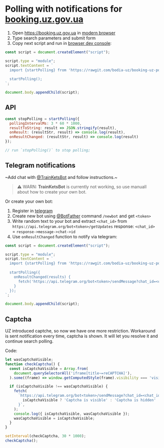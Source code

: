 # Polling with notifications for [booking.uz.gov.ua](https://booking.uz.gov.ua)

1.  Open https://booking.uz.gov.ua in [modern browser](https://caniuse.com/#feat=es6-module)
2.  Type search parameters and submit form
3.  Copy next script and run in [browser dev console](https://developers.google.com/web/tools/chrome-devtools/console/):

```js
const script = document.createElement("script");

script.type = "module";
script.textContent = `
  import {startPolling} from 'https://rawgit.com/bodia-uz/booking-uz-polling/master/index.js'
  
  startPolling();
`;

document.body.appendChild(script);
```

## API

```js
const stopPolling = startPolling({
  pollingIntervalMs: 3 * 60 * 1000,
  resultToString: result => JSON.stringify(result),
  onResult: (resultStr, result) => console.log(result),
  onResultChanged: (resultStr, result) => console.log(result)
});

// run `stopPolling()` to stop polling;
```

## Telegram notifications

~Add chat with [@TrainKetsBot](https://t.me/TrainKetsBot) and follow instructions.~
> ⚠️ WARN: **TrainKetsBot** is currently not working, so use manuall about how to create your own bot.

Or create your own bot:

1.  Register in [telegram](https://web.telegram.org/#/login)
2.  Create new bot using [@BotFather](https://t.me/BotFather) command `/newbot` and get `<token>`
3.  Write random text to your bot and extract `<chat_id>` from `https://api.telegram.org/bot<token>/getUpdates` response:
    `<chat_id>` = `response->message->chat->id`
4.  Use `onResultChanged` function to notify via telegram:

```js
const script = document.createElement("script");

script.type = "module";
script.textContent = `
  import {startPolling} from 'https://rawgit.com/bodia-uz/booking-uz-polling/master/index.js'
  
  startPolling({
    onResultChanged(results) {
      fetch('https://api.telegram.org/bot<token>/sendMessage?chat_id=<chat_id>&text=' + encodeURIComponent(results))
    }
  });
`;

document.body.appendChild(script);
```

## Captcha

UZ introduced captche, so now we have one more restriction.
Workaround is sent notification every time, captcha is shown.
It will let you resolve it and continue search polling.

Code:
```js
let wasCaptchaVisible;
function checkCaptcha() {
  const isCaptchaVisible = Array.from(
    document.querySelectorAll('iframe[title~=reCAPTCHA]'),
  ).some((frame) => window.getComputedStyle(frame).visibility === 'visible');

  if (isCaptchaVisible !== wasCaptchaVisible) {
    fetch(
      `https://api.telegram.org/bot<token>/sendMessage?chat_id=<chat_id>&text=${
        isCaptchaVisible ? 'Captcha is visible' : 'Captcha is hidden'
      }`,
    );
    console.log({ isCaptchaVisible, wasCaptchaVisible });
    wasCaptchaVisible = isCaptchaVisible;
  }
}

setInterval(checkCaptcha, 30 * 1000);
checkCaptcha();
```
